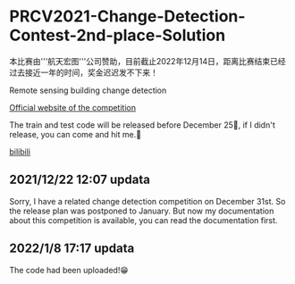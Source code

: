 # PRCV2021-Change-Detection-Contest-2nd-place-Solution

本比赛由'''航天宏图'''公司赞助，目前截止2022年12月14日，距离比赛结束已经过去接近一年的时间，奖金迟迟发不下来！

Remote sensing building change detection

[Official website of the competition](https://captain-whu.github.io/PRCV2021_RS/index.html)

The train and test code will be released before December 25🎄, if I didn't release, you can come and hit me.🤪

[bilibili](https://www.bilibili.com/video/BV1TM4y1w7aa?spm_id_from=333.999.0.0&vd_source=0b14de2ebd544086cd89f0c967759f8d)

## 2021/12/22 12:07 updata

Sorry, I have a related change detection competition on December 31st. So the release plan was postponed to January.
But now my documentation about this competition is available, you can read the documentation first.

## 2022/1/8 17:17 updata

The code had been uploaded!😁
